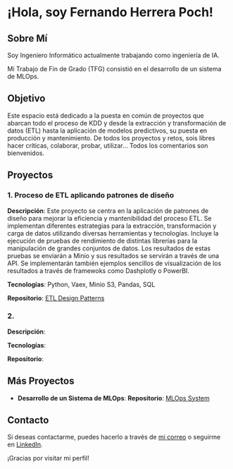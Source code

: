 # ¡Hola, soy Fernando Herrera Poch!

## Sobre Mí
Soy Ingeniero Informático actualmente trabajando como ingeniería de IA.

Mi Trabajo de Fin de Grado (TFG) consistió en el desarrollo de un sistema de MLOps.

<!---
y estoy apasionado por todo el proceso de KDD (Knowledge Discovery in Databases) para obtener información valiosa de los datos. 
--->

## Objetivo
Este espacio está dedicado a la puesta en común de proyectos que abarcan todo el proceso de KDD y desde la extracción y transformación de datos (ETL) hasta la aplicación de modelos predictivos, su puesta en producción y mantenimiento. De todos los proyectos y retos, sois libres hacer críticas, colaborar, probar, utilizar... Todos los comentarios son bienvenidos.

## Proyectos

### 1. Proceso de ETL aplicando patrones de diseño
**Descripción**: Este proyecto se centra en la aplicación de patrones de diseño para mejorar la eficiencia y mantenibilidad del proceso ETL. Se implementan diferentes estrategias para la extracción, transformación y carga de datos utilizando diversas herramientas y tecnologías.  Incluye la ejecución de pruebas de rendimiento de distintas librerías para la manipulación de grandes conjuntos de datos. Los resultados de estas pruebas se enviarán a Minio y sus resultados se servirán a través de una API. Se implementarán también ejemplos sencillos de visualización de los resultados a través de framewoks como Dashplotly o PowerBI. 

**Tecnologías**: Python, Vaex, Minio S3, Pandas, SQL

**Repositorio**: [ETL Design Patterns]()

### 2.
**Descripción**: 

**Tecnologías**: 

**Repositorio**: 

## Más Proyectos

- **Desarrollo de un Sistema de MLOps**: 
  **Repositorio**: [MLOps System]()



## Contacto
Si deseas contactarme, puedes hacerlo a través de [mi correo](mailto:fhp101ml@gmail.com) o seguirme en [LinkedIn](www.linkedin.com/in/fernando-herrera-poch-31010445).

¡Gracias por visitar mi perfil!


<!---
- 👋 Hi, I’m @fhp101ml
- 👀 I’m interested in ...
- 🌱 I’m currently learning ...
- 💞️ I’m looking to collaborate on ...
- 📫 How to reach me ...
- 😄 Pronouns: ...
- ⚡ Fun fact: ...


fhp101ml/fhp101ml is a ✨ special ✨ repository because its `README.md` (this file) appears on your GitHub profile.
You can click the Preview link to take a look at your changes.
--->
